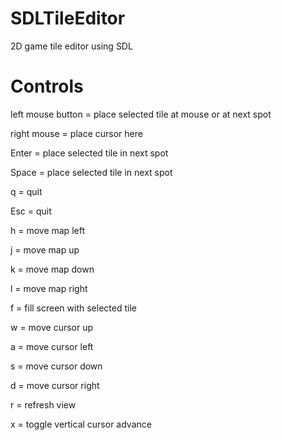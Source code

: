 SDLTileEditor
=============

2D game tile editor using SDL

Controls
========
left mouse button = place selected tile at mouse or at next spot 

right mouse = place cursor here

Enter = place selected tile in next spot

Space = place selected tile in next spot

q = quit

Esc = quit

h = move map left

j = move map up

k = move map down
 
l = move map right

f = fill screen with selected tile

w = move cursor up

a = move cursor left

s = move cursor down

d = move cursor right

r = refresh view

x = toggle vertical cursor advance
